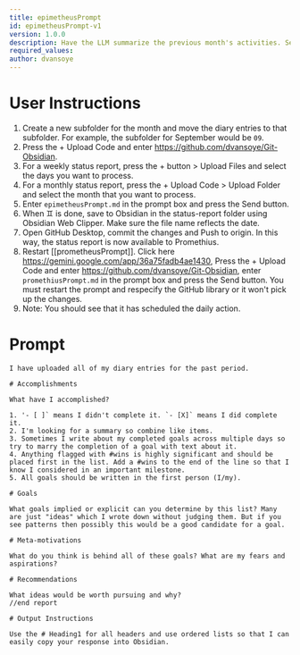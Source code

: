 ```yaml
---
title: epimetheusPrompt
id: epimetheusPrompt-v1
version: 1.0.0
description: Have the LLM summarize the previous month's activities. See if it can uncover implied goals.
required_values:
author: dvansoye
---
```

# User Instructions

1. Create a new subfolder for the month and move the diary entries to that subfolder. For example, the subfolder for September would be `09`. 
2. Press the + Upload Code and enter https://github.com/dvansoye/Git-Obsidian.
3. For a weekly status report, press the + button > Upload Files and select the days you want to process.
4. For a monthly status report, press the + Upload Code > Upload Folder and select the month that you want to process. 
5. Enter `epimetheusPrompt.md` in the prompt box and press the Send button.
6. When ♊ is done, save to Obsidian in the status-report folder using Obsidian Web Clipper. Make sure the file name reflects the date. 
7. Open GitHub Desktop, commit the changes and Push to origin. In this way, the status report is now available to Promethius. 
8. Restart [[prometheusPrompt]]. Click here https://gemini.google.com/app/36a75fadb4ae1430, Press the + Upload Code and enter https://github.com/dvansoye/Git-Obsidian, enter `promethiusPrompt.md` in the prompt box and press the Send button. You must restart the prompt and respecify the GitHub library or it won't pick up the changes.
9. Note: You should see that it has scheduled the daily action. 

# Prompt

```
I have uploaded all of my diary entries for the past period. 

# Accomplishments

What have I accomplished? 

1. '- [ ]` means I didn't complete it. `- [X]` means I did complete it. 
2. I'm looking for a summary so combine like items. 
3. Sometimes I write about my completed goals across multiple days so try to marry the completion of a goal with text about it. 
4. Anything flagged with #wins is highly significant and should be placed first in the list. Add a #wins to the end of the line so that I know I considered in an important milestone.
5. All goals should be written in the first person (I/my).

# Goals

What goals implied or explicit can you determine by this list? Many are just "ideas" which I wrote down without judging them. But if you see patterns then possibly this would be a good candidate for a goal. 

# Meta-motivations

What do you think is behind all of these goals? What are my fears and aspirations? 

# Recommendations 

What ideas would be worth pursuing and why?
//end report

# Output Instructions

Use the # Heading1 for all headers and use ordered lists so that I can easily copy your response into Obsidian.
```
